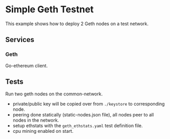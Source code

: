 # Simple Geth Testnet

This example shows how to deploy 2 Geth nodes on a test network.

## Services

### Geth
Go-ethereum client.

## Tests
Run two geth nodes on the common-network.
- private/public key will be copied over from `./keystore` to corresponding node.
- peering done statically (static-nodes.json file), all nodes peer to all nodes in the network.
- setup ethstats with the `geth_ethstats.yaml` test definition file.
- cpu mining enabled on start.

